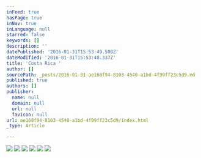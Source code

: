 ```yaml
---
inFeed: true
hasPage: true
inNav: true
inLanguage: null
starred: false
keywords: []
description: ''
datePublished: '2016-01-31T15:53:49.508Z'
dateModified: '2016-01-31T15:53:48.337Z'
title: 'Costa Rica '
author: []
sourcePath: _posts/2016-01-31-ae168f94-8103-4540-a1bd-4f99ff23c5d9.md
published: true
authors: []
publisher:
  name: null
  domain: null
  url: null
  favicon: null
url: ae168f94-8103-4540-a1bd-4f99ff23c5d9/index.html
_type: Article

---
```

![](https://the-grid-user-content.s3-us-west-2.amazonaws.com/39c72481-bc08-4ca1-ae58-6bd374761911.jpg)
![](https://the-grid-user-content.s3-us-west-2.amazonaws.com/a36f05ac-855e-44e8-a629-127b28228de7.jpg)
![](https://the-grid-user-content.s3-us-west-2.amazonaws.com/43b94895-983b-4aef-958e-1e84a85b6e44.jpg)
![](https://the-grid-user-content.s3-us-west-2.amazonaws.com/7b92bc1f-f596-4ca5-8c82-2ad67b2937a8.jpg)
![](https://the-grid-user-content.s3-us-west-2.amazonaws.com/0de7cea1-0e0f-412c-9e33-ef76e21b783e.jpg)
![](https://the-grid-user-content.s3-us-west-2.amazonaws.com/dc2c88a2-4fa7-4e98-93b3-ccc45ff84277.jpg)
